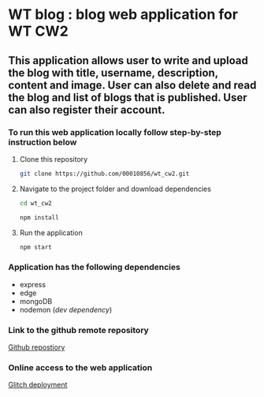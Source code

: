 # WT blog :  blog web application for WT CW2


## This application allows user to write and upload the blog with title, username, description, content and image. User can also delete and read the blog and list of blogs that is published. User can also register their account.

### To run this web application locally follow step-by-step instruction below

1. Clone this repository

   ```bash
   git clone https://github.com/00010856/wt_cw2.git
   ```

2. Navigate to the project folder and download dependencies

   ```bash
   cd wt_cw2
   ```

   ```bash
   npm install
   ```

3. Run the application

   ```bash
   npm start

### Application has the following dependencies
- express
- edge
- mongoDB
- nodemon (_dev dependency_)

### Link to the github remote repository
[Github repostiory](https://github.com/00010856/wt_cw2.git)

### Online access to the web application
[Glitch deployment](https://00010856wtcw2.glitch.me/)
